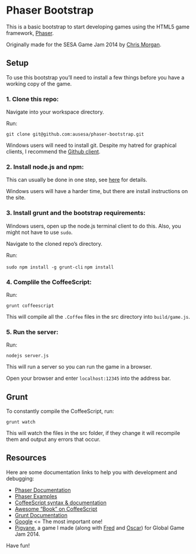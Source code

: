 Phaser Bootstrap
================

This is a basic bootstrap to start developing games using the HTML5 game
framework, [Phaser](https://github.com/photonstorm/phaser).

Originally made for the SESA Game Jam 2014 by [Chris Morgan](https://github.com/drpotato).

## Setup

To use this bootstrap you’ll need to install a few things before you have a
working copy of the game.

### 1. Clone this repo:

Navigate into your workspace directory.

Run:

`git clone git@github.com:ausesa/phaser-bootstrap.git`

Windows users will need to install git. Despite my hatred for graphical clients,
I recommend the [Github client](https://windows.github.com).

### 2. Install node.js and npm:

This can usually be done in one step, see [here](http://nodejs.org) for details.

Windows users will have a harder time, but there are install instructions on the site.

### 3. Install grunt and the bootstrap requirements:

Windows users, open up the node.js terminal client to do this. Also, you might not have to use `sudo`.

Navigate to the cloned repo’s directory.

Run:

`sudo npm install -g grunt-cli`
`npm install`

### 4. Complile the CoffeeScript:

Run:

`grunt coffeescript`

This will compile all the `.Coffee` files in the src directory into `build/game.js`.

### 5. Run the server:

Run:

`nodejs server.js`

This will run a server so you can run the game in a browser.

Open your browser and enter `localhost:12345` into the address bar.

## Grunt

To constantly compile the CoffeeScript, run:

`grunt watch`

This will watch the files in the src folder, if they change it will recompile
them and output any errors that occur.

## Resources

Here are some documentation links to help you with development and debugging:

* [Phaser Documentation](http://phaser.io/docs/)
* [Phaser Examples](http://phaser.io/examples/)
* [CoffeeScript syntax & documentation](http://coffeescript.org)
* [Awesome “Book” on CoffeeScript](arcturo.github.io/library/coffeescript)
* [Grunt Documentation](http://gruntjs.com)
* [Google](https://google.com) <= The most important one!
* [Pigvane](https://github.com/drpotato/pigvane), a game I made (along with
[Fred](https://github.com/fredrickgogerty) and [Oscar](https://github.com/xxnxT)) for Global Game Jam 2014.

Have fun!
